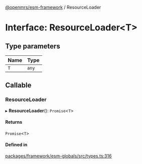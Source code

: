 [@openmrs/esm-framework](../API.md) / ResourceLoader

# Interface: ResourceLoader<T\>

## Type parameters

| Name | Type |
| :------ | :------ |
| `T` | `any` |

## Callable

### ResourceLoader

▸ **ResourceLoader**(): `Promise`<`T`\>

#### Returns

`Promise`<`T`\>

#### Defined in

[packages/framework/esm-globals/src/types.ts:316](https://github.com/openmrs/openmrs-esm-core/blob/main/packages/framework/esm-globals/src/types.ts#L316)
